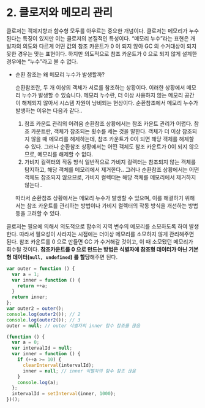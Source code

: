 # 2. 클로저와 메모리 관리

클로저는 객체지향과 함수형 모두를 아우르는 중요한 개념이다. 클로저는 메모리가 누수된다는 특징이 있지만 이는 클로저의 본질적인 특성이다. “메모리 누수”라는 표현은 개발자의 의도와 다르게 어떤 값의 참조 카운트가 0 이 되지 않아 GC 의 수거대상이 되지 못한 경우는 맞는 표현이다. 하지만 의도적으로 참조 카운트가 0 으로 되지 않게 설계한 경우에는 “누수”라고 볼 수 없다.

- 순환 참조는 왜 메모리 누수가 발생할까?

  순환참조란, 두 개 이상의 객체가 서로를 참조하는 상황이다. 이러한 상황에서 메모리 누수가 발생할 수 있습니다. 메모리 누수란, 더 이상 사용하지 않는 메모리 공간이 해제되지 않아서 시스템 자원이 낭비되는 현상이다. 순환참조에서 메모리 누수가 발생하는 이유는 다음과 같다..

    1. 참조 카운트 관리의 어려움
       순환참조 상황에서는 참조 카운트 관리가 어렵다. 참조 카운트란, 객체가 참조되는 횟수를 세는 것을 말한다. 객체가 더 이상 참조되지 않을 때 메모리를 해제하는데, 참조 카운트가 0이 되면 해당 객체를 해제할 수 있다. 그러나 순환참조 상황에서는 어떤 객체도 참조 카운트가 0이 되지 않으므로, 메모리를 해제할 수 없다.
    2. 가비지 컬렉터의 작동 방식
       일반적으로 가비지 컬렉터는 참조되지 않는 객체를 탐지하고, 해당 객체를 메모리에서 제거한다.. 그러나 순환참조 상황에서는 어떤 객체도 참조되지 않으므로, 가비지 컬렉터는 해당 객체를 메모리에서 제거하지 않는다..

  따라서 순환참조 상황에서는 메모리 누수가 발생할 수 있으며, 이를 해결하기 위해서는 참조 카운트를 관리하는 방법이나 가비지 컬렉터의 작동 방식을 개선하는 방법 등을 고려할 수 있다.


클로저는 필요에 의해서 의도적으로 함수의 지역 변수의 메모리를 소모하도록 하여 발생한다. 따라서 필요성이 사라지는 시점에는 더이상 메모리를 소모하지 않게 관리해주면 된다. 참조 카운트를 0 으로 만들면 GC 가 수거해갈 것이고, 이 때 소모됐던 메모리가 회수될 것이다. **참조카운트를 0 으로 만드는 방법은 식별자에 참조형 데이터가 아닌 기본형 데이터(`null, undefined`) 를 할당**해주면 된다.

```jsx
var outer = function () {
  var a = 1;
  var inner = function () {
    return ++a;
  }
  return inner;
};
var outer2 = outer();
console.log(outer2()); // 2
console.log(outer2()); // 3
outer = null; // outer 식별자의 inner 함수 참조를 끊음

(function () {
  var a = 0;
  var intervalId = null;
  var inner = function () {
    if (++a >= 10) {
      clearInterval(intervalId);
      inner = null; // inner 식별자의 함수 참조 끊음
    }
    console.log(a);
  };
  intervalId = setInterval(inner, 1000);
})();
```
